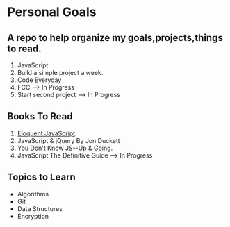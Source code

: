 # Personal Goals
## A repo to help organize my goals,projects,things to read.

1. JavaScript
2. Build a simple project a week. 
3. Code Everyday
4. FCC --> In Progress
5. Start second project --> In Progress


## Books To Read

1. [Eloquent JavaScript](http://eloquentjavascript.net/).
2. JavaScript & jQuery By Jon Duckett
3. You Don't Know JS--[Up & Going](https://github.com/getify/You-Dont-Know-JS/blob/master/up%20&%20going/README.md#you-dont-know-js-up--going).
4. JavaScript The Definitive Guide --> In Progress



## Topics to Learn
* Algorithms
* Git
* Data Structures
* Encryption







